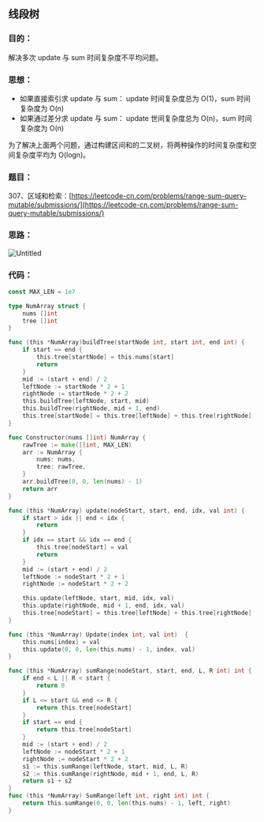 ## 线段树

### 目的：

解决多次 update 与 sum 时间复杂度不平均问题。

### 思想：

- 如果直接索引求 update 与 sum：
  update 时间复杂度总为 O(1)，sum 时间复杂度为 O(n)
- 如果通过差分求 update 与 sum：
  update 世间复杂度总为 O(n)，sum 时间复杂度为 O(n)

为了解决上面两个问题，通过构建区间和的二叉树，将两种操作的时间复杂度和空间复杂度平均为 O(logn)。

### 题目：

307、区域和检索：[https://leetcode-cn.com/problems/range-sum-query-mutable/submissions/](https://leetcode-cn.com/problems/range-sum-query-mutable/submissions/)

### 思路：

![Untitled](https://s3-us-west-2.amazonaws.com/secure.notion-static.com/7653b640-ea64-4d65-8841-585770b3f0b2/Untitled.png)

### 代码：

```go
const MAX_LEN = 1e7

type NumArray struct {
	nums []int
	tree []int
}

func (this *NumArray)buildTree(startNode int, start int, end int) {
	if start == end {
		this.tree[startNode] = this.nums[start]
		return
	}
	mid := (start + end) / 2
	leftNode := startNode * 2 + 1
	rightNode := startNode * 2 + 2
	this.buildTree(leftNode, start, mid)
	this.buildTree(rightNode, mid + 1, end)
	this.tree[startNode] = this.tree[leftNode] + this.tree[rightNode]
}

func Constructor(nums []int) NumArray {
	rawTree := make([]int, MAX_LEN)
	arr := NumArray {
		nums: nums,
		tree: rawTree,
	}
	arr.buildTree(0, 0, len(nums) - 1)
	return arr
}

func (this *NumArray) update(nodeStart, start, end, idx, val int) {
	if start > idx || end < idx {
		return
	}
	if idx == start && idx == end {
		this.tree[nodeStart] = val
        return
	}
	mid := (start + end) / 2
	leftNode := nodeStart * 2 + 1
	rightNode := nodeStart * 2 + 2

	this.update(leftNode, start, mid, idx, val)
	this.update(rightNode, mid + 1, end, idx, val)
	this.tree[nodeStart] = this.tree[leftNode] + this.tree[rightNode]
}

func (this *NumArray) Update(index int, val int)  {
	this.nums[index] = val
	this.update(0, 0, len(this.nums) - 1, index, val)
}

func (this *NumArray) sumRange(nodeStart, start, end, L, R int) int {
	if end < L || R < start {
		return 0
	}
	if L <= start && end <= R {
		return this.tree[nodeStart]
	}
	if start == end {
		return this.tree[nodeStart]
	}
	mid := (start + end) / 2
	leftNode := nodeStart * 2 + 1
	rightNode := nodeStart * 2 + 2
	s1 := this.sumRange(leftNode, start, mid, L, R)
	s2 := this.sumRange(rightNode, mid + 1, end, L, R)
	return s1 + s2
}
func (this *NumArray) SumRange(left int, right int) int {
	return this.sumRange(0, 0, len(this.nums) - 1, left, right)
}
```
